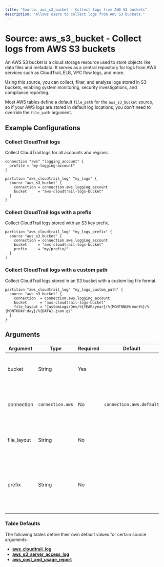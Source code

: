 ```yaml
---
title: "Source: aws_s3_bucket - Collect logs from AWS S3 buckets"
description: "Allows users to collect logs from AWS S3 buckets."
---
```


# Source: aws_s3_bucket - Collect logs from AWS S3 buckets

An AWS S3 bucket is a cloud storage resource used to store objects like data files and metadata. It serves as a central repository for logs from AWS services such as CloudTrail, ELB, VPC flow logs, and more.

Using this source, you can collect, filter, and analyze logs stored in S3 buckets, enabling system monitoring, security investigations, and compliance reporting.

Most AWS tables define a default `file_path` for the `aws_s3_bucket` source, so if your AWS logs are stored in default log locations, you don't need to override the `file_path` argument.

## Example Configurations

### Collect CloudTrail logs

Collect CloudTrail logs for all accounts and regions.

```hcl
connection "aws" "logging_account" {
  profile = "my-logging-account"
}

partition "aws_cloudtrail_log" "my_logs" {
  source "aws_s3_bucket" {
    connection = connection.aws.logging_account
    bucket     = "aws-cloudtrail-logs-bucket"
  }
}
```

### Collect CloudTrail logs with a prefix

Collect CloudTrail logs stored with an S3 key prefix.

```hcl
partition "aws_cloudtrail_log" "my_logs_prefix" {
  source "aws_s3_bucket" {
    connection = connection.aws.logging_account
    bucket     = "aws-cloudtrail-logs-bucket"
    prefix     = "my/prefix/"
  }
}
```

### Collect CloudTrail logs with a custom path

Collect CloudTrail logs stored in an S3 bucket with a custom log file format.

```hcl
partition "aws_cloudtrail_log" "my_logs_custom_path" {
  source "aws_s3_bucket" {
    connection  = connection.aws.logging_account
    bucket      = "aws-cloudtrail-logs-bucket"
    file_layout = "CustomLogs/Dev/%{YEAR:year}/%{MONTHNUM:month}/%{MONTHDAY:day}/%{DATA}.json.gz"
  }
}
```

## Arguments

| Argument     | Type            | Required | Default                  | Description                                                                                                                   |
|-------------|------------------|----------|--------------------------|-------------------------------------------------------------------------------------------------------------------------------|
| bucket      | String           | Yes      |                          | The name of the S3 bucket to collect logs from.                                                                               |
| connection  | `connection.aws` | No       | `connection.aws.default` | The [AWS connection](https://hub.tailpipe.io/plugins/turbot/aws#connection-credentials) to use to connect to the AWS account. |
| file_layout | String           | No       |                          | The Grok pattern that defines the log file structure.                                                                         |
| prefix      | String           | No       |                          | The S3 key prefix that comes after the name of the bucket you have designated for log file delivery.                          |

### Table Defaults

The following tables define their own default values for certain source arguments:

- **[aws_cloudtrail_log](https://hub.tailpipe.io/plugins/turbot/aws/tables/aws_cloudtrail_log#aws_s3_bucket)**
- **[aws_s3_server_access_log](https://hub.tailpipe.io/plugins/turbot/aws/tables/aws_s3_server_access_log#aws_s3_bucket)**
- **[aws_cost_and_usage_report](https://hub.tailpipe.io/plugins/turbot/aws/tables/aws_cost_and_usage_report#aws_s3_bucket)**
